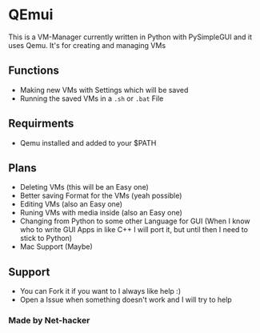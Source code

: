 # QEmui
This is a VM-Manager currently written in Python with PySimpleGUI and it uses Qemu. It's for creating and managing VMs

## Functions
- Making new VMs with Settings which will be saved
- Running the saved VMs in a ```.sh``` or ```.bat``` File

## Requirments
- Qemu installed and added to your $PATH

## Plans
- Deleting VMs (this will be an Easy one)
- Better saving Format for the VMs (yeah possible)
- Editing VMs (also an Easy one)
- Runing VMs with media inside (also an Easy one)
- Changing from Python to some other Language for GUI (When I know who to write GUI Apps in like C++ I will port it, but until then I need to stick to Python)
- Mac Support (Maybe)

## Support
- You can Fork it if you want to I always like help :)
- Open a Issue when something doesn't work and I will try to help

### Made by Net-hacker

